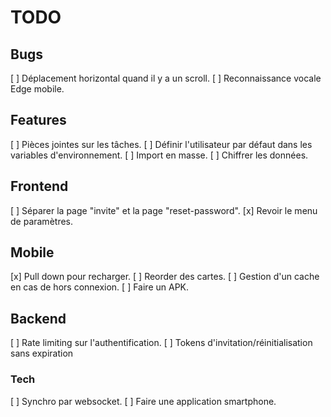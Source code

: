 # TODO

## Bugs

[ ] Déplacement horizontal quand il y a un scroll.
[ ] Reconnaissance vocale Edge mobile.

## Features

[ ] Pièces jointes sur les tâches.
[ ] Définir l'utilisateur par défaut dans les variables d'environnement.
[ ] Import en masse.
[ ] Chiffrer les données.

## Frontend

[ ] Séparer la page "invite" et la page "reset-password".
[x] Revoir le menu de paramètres.

## Mobile

[x] Pull down pour recharger.
[ ] Reorder des cartes.
[ ] Gestion d'un cache en cas de hors connexion.
[ ] Faire un APK.


## Backend

[ ] Rate limiting sur l'authentification.
[ ] Tokens d'invitation/réinitialisation sans expiration


### Tech

[ ] Synchro par websocket.
[ ] Faire une application smartphone.
